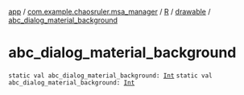 [app](../../../index.md) / [com.example.chaosruler.msa_manager](../../index.md) / [R](../index.md) / [drawable](index.md) / [abc_dialog_material_background](.)

# abc_dialog_material_background

`static val abc_dialog_material_background: `[`Int`](https://kotlinlang.org/api/latest/jvm/stdlib/kotlin/-int/index.html)
`static val abc_dialog_material_background: `[`Int`](https://kotlinlang.org/api/latest/jvm/stdlib/kotlin/-int/index.html)